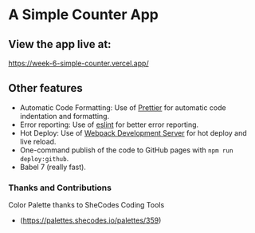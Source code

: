 # A Simple Counter App



## View the app live at:
https://week-6-simple-counter.vercel.app/ 


## Other features

- Automatic Code Formatting: Use of [Prettier](https://prettier.io/) for automatic code indentation and formatting.
- Error reporting: Use of [eslint](https://eslint.org/) for better error reporting.
- Hot Deploy: Use of [Webpack Development Server](https://webpack.js.org/configuration/dev-server/) for hot deploy and live reload.
- One-command publish of the code to GitHub pages with `npm run deploy:github`.
- Babel 7 (really fast).

### Thanks and Contributions

Color Palette thanks to SheCodes Coding Tools
- (https://palettes.shecodes.io/palettes/359)
